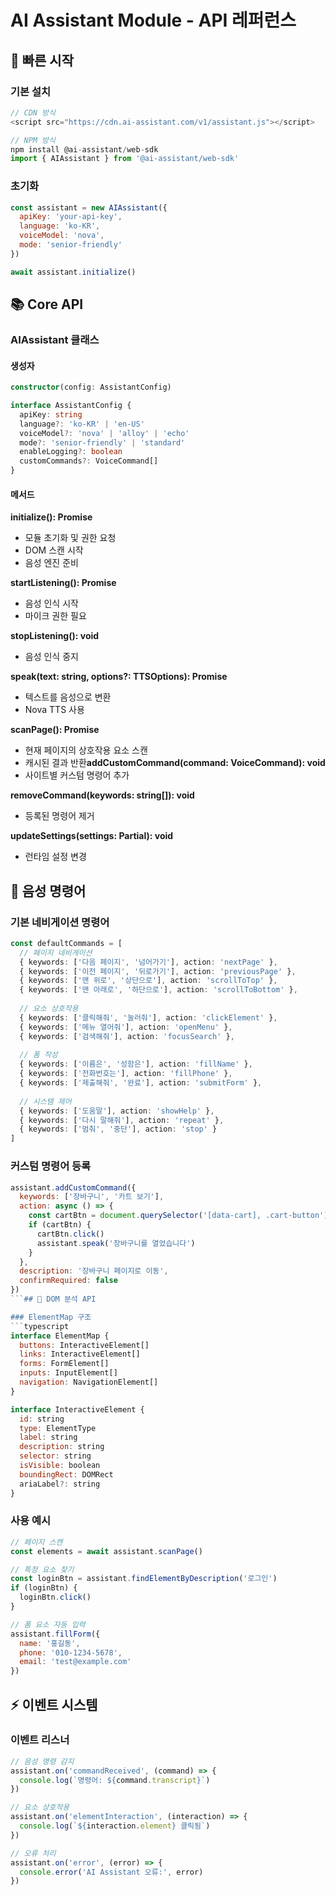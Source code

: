 # AI Assistant Module - API 레퍼런스

## 🚀 빠른 시작

### 기본 설치
```javascript
// CDN 방식
<script src="https://cdn.ai-assistant.com/v1/assistant.js"></script>

// NPM 방식
npm install @ai-assistant/web-sdk
import { AIAssistant } from '@ai-assistant/web-sdk'
```

### 초기화
```javascript
const assistant = new AIAssistant({
  apiKey: 'your-api-key',
  language: 'ko-KR',
  voiceModel: 'nova',
  mode: 'senior-friendly'
})

await assistant.initialize()
```

## 📚 Core API

### AIAssistant 클래스

#### 생성자
```typescript
constructor(config: AssistantConfig)

interface AssistantConfig {
  apiKey: string
  language?: 'ko-KR' | 'en-US'
  voiceModel?: 'nova' | 'alloy' | 'echo'
  mode?: 'senior-friendly' | 'standard'
  enableLogging?: boolean
  customCommands?: VoiceCommand[]
}
```

#### 메서드

**initialize(): Promise<void>**
- 모듈 초기화 및 권한 요청
- DOM 스캔 시작
- 음성 엔진 준비

**startListening(): Promise<void>**
- 음성 인식 시작
- 마이크 권한 필요

**stopListening(): void**
- 음성 인식 중지

**speak(text: string, options?: TTSOptions): Promise<void>**
- 텍스트를 음성으로 변환
- Nova TTS 사용

**scanPage(): Promise<ElementMap>**
- 현재 페이지의 상호작용 요소 스캔
- 캐시된 결과 반환**addCustomCommand(command: VoiceCommand): void**
- 사이트별 커스텀 명령어 추가

**removeCommand(keywords: string[]): void**  
- 등록된 명령어 제거

**updateSettings(settings: Partial<AssistantConfig>): void**
- 런타임 설정 변경

## 🎤 음성 명령어

### 기본 네비게이션 명령어
```typescript
const defaultCommands = [
  // 페이지 네비게이션
  { keywords: ['다음 페이지', '넘어가기'], action: 'nextPage' },
  { keywords: ['이전 페이지', '뒤로가기'], action: 'previousPage' },
  { keywords: ['맨 위로', '상단으로'], action: 'scrollToTop' },
  { keywords: ['맨 아래로', '하단으로'], action: 'scrollToBottom' },
  
  // 요소 상호작용
  { keywords: ['클릭해줘', '눌러줘'], action: 'clickElement' },
  { keywords: ['메뉴 열어줘'], action: 'openMenu' },
  { keywords: ['검색해줘'], action: 'focusSearch' },
  
  // 폼 작성
  { keywords: ['이름은', '성함은'], action: 'fillName' },
  { keywords: ['전화번호는'], action: 'fillPhone' },
  { keywords: ['제출해줘', '완료'], action: 'submitForm' },
  
  // 시스템 제어
  { keywords: ['도움말'], action: 'showHelp' },
  { keywords: ['다시 말해줘'], action: 'repeat' },
  { keywords: ['멈춰', '중단'], action: 'stop' }
]
```

### 커스텀 명령어 등록
```javascript
assistant.addCustomCommand({
  keywords: ['장바구니', '카트 보기'],
  action: async () => {
    const cartBtn = document.querySelector('[data-cart], .cart-button')
    if (cartBtn) {
      cartBtn.click()
      assistant.speak('장바구니를 열었습니다')
    }
  },
  description: '장바구니 페이지로 이동',
  confirmRequired: false
})
```## 🎯 DOM 분석 API

### ElementMap 구조
```typescript
interface ElementMap {
  buttons: InteractiveElement[]
  links: InteractiveElement[]
  forms: FormElement[]
  inputs: InputElement[]
  navigation: NavigationElement[]
}

interface InteractiveElement {
  id: string
  type: ElementType
  label: string
  description: string
  selector: string
  isVisible: boolean
  boundingRect: DOMRect
  ariaLabel?: string
}
```

### 사용 예시
```javascript
// 페이지 스캔
const elements = await assistant.scanPage()

// 특정 요소 찾기
const loginBtn = assistant.findElementByDescription('로그인')
if (loginBtn) {
  loginBtn.click()
}

// 폼 요소 자동 입력
assistant.fillForm({
  name: '홍길동',
  phone: '010-1234-5678',
  email: 'test@example.com'
})
```

## ⚡ 이벤트 시스템

### 이벤트 리스너
```javascript
// 음성 명령 감지
assistant.on('commandReceived', (command) => {
  console.log(`명령어: ${command.transcript}`)
})

// 요소 상호작용
assistant.on('elementInteraction', (interaction) => {
  console.log(`${interaction.element} 클릭됨`)
})

// 오류 처리
assistant.on('error', (error) => {
  console.error('AI Assistant 오류:', error)
})
```
